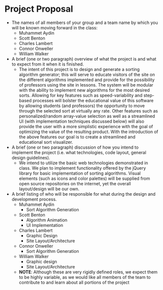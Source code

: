 # Project Proposal

- The names of all members of your group and a team name by which you will be known moving forward in the class:
  - Muhammet Aydin
  - Scott Benton
  - Charles Lambert
  - Connor Onweller
  - William Walker
- A brief (one or two paragraph) overview of what the project is and what to expect from it when it is finished.
  - The intent of this project is to design and generate a sorting algorithm generator; this will serve to educate visitors of the site on the different algorithms implemented and provide for the possibility of professors using the site in lessons.  The system will be modular with the ability to implement new algorithms for the most desired sorts.  Allowing for key features such as speed-variability and step-based processes will bolster the educational value of this software by allowing students (and professors) the opportunity to move through the selected sort at virtually any rate.  Other features such as personalized/random array-value selection as well as a streamlined UI (with implementation techniques discussed below) will also provide the user with a more simplistic experience with the goal of optimizing the value of the resulting product.  With the introduction of the above features our goal is to create a streamlined and educational sort visualizer.
- A brief (one or two paragraph) discussion of how you intend to implement the project (i.e. what technologies, code layout, general design guidelines).
  - We intend to utilize the basic web technologies demonstrated in class.  We plan to implement functionality offered by the jQuery library for basic implementation of sorting algorithms.  Visual elements (such as icons and color palettes) will be supplied from open source repositories on the internet, yet the overall layout/design will be our own.
- A brief listing of who will be responsible for what during the design and development process.
  - Muhammet Aydin
    - Sort Algorithm Generation
  - Scott Benton
    - Algorithm Animation
    - UI Implementation
  - Charles Lambert
    - Graphic Design
    - Site Layout/Architecture
  - Connor Onweller
    - Sort Algorithm Generation
  - William Walker
    - Graphic design
    - Site Layout/Architecture
  - **NOTE**: Although these are very rigidly defined roles, we expect them to be highly variable, as we would like all members of the team to contribute to and learn about all portions of the project
